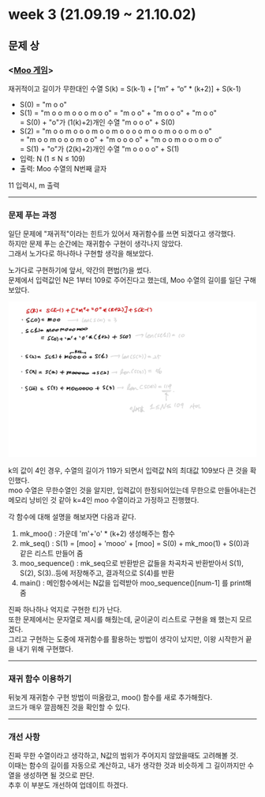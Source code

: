# week 3 (21.09.19 ~ 21.10.02)

## 문제 상

### <[Moo 게임](https://www.acmicpc.net/problem/5904)>
재귀적이고 길이가 무한대인 수열
S(k) = S(k-1) + [“m” + “o” * (k+2)] + S(k-1)
- S(0) = "m o o"
- S(1) = "m o o m o o o m o o" = "m o o" + "m o o o" + "m o o" <br>
    = S(0) + "o"가 (1(k)+2)개인 수열 "m o o o" + S(0)
- S(2) = "m o o m o o o m o o m o o o o m o o m o o o m o o"  <br>
    = "m o o m o o o m o o" + "m o o o o" + "m o o m o o o m o o“  <br>
    =  S(1) + "o"가 (2(k)+2)개인 수열 "m o o o o" + S(1)
- 입력: N (1 ≤ N ≤ 109)
- 출력: Moo 수열의 N번째 글자 <br>

11 입력시, m 출력

<hr>

### 문제 푸는 과정

일단 문제에 "재귀적"이라는 힌트가 있어서 재귀함수를 쓰면 되겠다고 생각했다. <br>
하지만 문제 푸는 순간에는 재귀함수 구현이 생각나지 않았다. <br>
그래서 노가다로 하나하나 구현할 생각을 해보았다.

노가다로 구현하기에 앞서, 약간의 편법(?)을 썼다. <br>
문제에서 입력값인 N은 1부터 109로 주어진다고 했는데, Moo 수열의 길이를 일단 구해보았다.

![moo수열](../../img/moo.jpg)

k의 값이 4인 경우, 수열의 길이가 119가 되면서 입력값 N의 최대값 109보다 큰 것을 확인했다. <br>
moo 수열은 무한수열인 것을 알지만, 입력값이 한정되어있는데 무한으로 만들어내는건 메모리 낭비인 것 같아 k=4인 moo 수열이라고 가정하고 진행했다.

각 함수에 대해 설명을 해보자면 다음과 같다.
1. mk_moo() : 가운데 'm'+'o' * (k+2) 생성해주는 함수
2. mk_seq() : S(1) = [moo] + 'mooo' + [moo] = S(0) + mk_moo(1) + S(0)과 같은 리스트 만들어 줌
3. moo_sequence() : mk_seq으로 반환받은 값들을 차곡차곡 반환받아서 S(1), S(2), S(3)..등에 저장해주고, 결과적으로 S(4)를 반환
4. main() : 메인함수에서는 N값을 입력받아 moo_sequence()[num-1] 를 print해줌

진짜 하나하나 억지로 구현한 티가 난다. <br>
또한 문제에서는 문자열로 제시를 해줬는데, 굳이굳이 리스트로 구현을 왜 했는지 모르겠다. <br> 
그리고 구현하는 도중에 재귀함수를 활용하는 방법이 생각이 났지만, 이왕 시작한거 끝을 내기 위해 구현했다. <br>

<hr>

### 재귀 함수 이용하기
뒤늦게 재귀함수 구현 방법이 떠올랐고, moo() 함수를 새로 추가해줬다. <br>
코드가 매우 깔끔해진 것을 확인할 수 있다.

<hr>

### 개선 사항
진짜 무한 수열이라고 생각하고, N값의 범위가 주어지지 않았을때도 고려해볼 것. <br>
이때는 함수의 길이를 자동으로 계산하고, 내가 생각한 것과 비슷하게 그 길이까지만 수열을 생성하면 될 것으로 판단. <br>
추후 이 부분도 개선하여 업데이트 하겠다.
